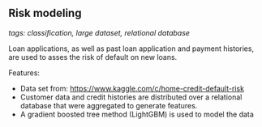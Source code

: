 ## Risk modeling

_tags: classification, large dataset, relational database_

Loan applications, as well as past loan application and payment histories, are used to asses the risk of default on new loans.

Features: 
- Data set from: https://www.kaggle.com/c/home-credit-default-risk
- Customer data and credit histories are distributed over a relational database that were aggregated to generate features.
- A gradient boosted tree method (LightGBM) is used to model the data
